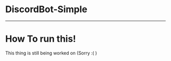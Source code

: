 # DiscordBot-Simple
--------------------
# How To run this!
 This thing is still being worked on (Sorry :( )


